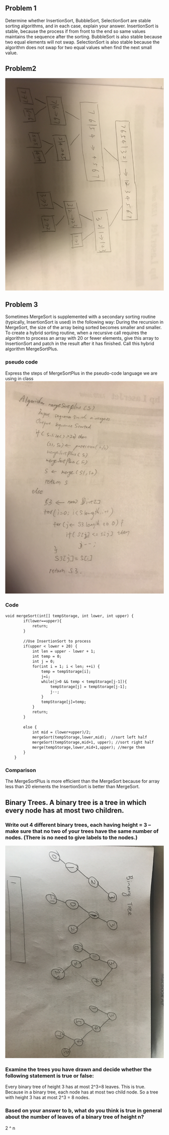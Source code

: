 ## Problem 1
Determine whether InsertionSort, BubbleSort, SelectionSort are stable sorting algorithms, and in each case, explain your answer.
InsertionSort is stable, because the process if from front to the end so same values maintains the sequence after the sorting. BubbleSort is also stable because two equal elements will not swap. SelectionSort is also stable because the algorithm does not swap for two equal values when find the next small value.

## Problem2
 ![Anser of question 2](https://github.com/yuliangjin1985/mum-algorithm/blob/master/assignments/pics/IMG_4204.JPG)
## Problem 3
Sometimes MergeSort is supplemented with a secondary sorting routine (typically, InsertionSort is used) in the following way: During the recursion in MergeSort, the size of the array being sorted becomes smaller and smaller. To create a hybrid sorting routine, when a recursive call requires the algorithm to process an array with 20 or fewer elements, give this array to InsertionSort and patch in the result after it has finished. Call this hybrid algorithm MergeSortPlus.
### pseudo code
Express the steps of MergeSortPlus in the pseudo-code language we are using in class
 ![Anser of question 2](https://github.com/yuliangjin1985/mum-algorithm/blob/master/assignments/pics/IMG_4205.JPG)
### Code
    void mergeSort(int[] tempStorage, int lower, int upper) {
    		if(lower==upper){
    			return;
    		}

    		//Use InsertionSort to process
    		if(upper < lower + 20) {
    			int len = upper - lower + 1;
    			int temp = 0;
    			int j = 0;
    			for(int i = 1; i < len; ++i) {
    				temp = tempStorage[i];
    				j=i;
    				while(j>0 && temp < tempStorage[j-1]){
    					tempStorage[j] = tempStorage[j-1];
    					j--;
    				}
    				tempStorage[j]=temp;
    			}
    			return;
    		}

    		else {
    			int mid = (lower+upper)/2;
    			mergeSort(tempStorage,lower,mid);  //sort left half
    			mergeSort(tempStorage,mid+1, upper); //sort right half
    			merge(tempStorage,lower,mid+1,upper); //merge them
    		}
    	}
### Comparison
The MergeSortPlus is more efficient than the MergeSort because for array less than 20 elements the InsertionSort is better than MergeSort.
## Binary Trees. A binary tree is a tree in which every node has at most two children.
### Write out 4 different binary trees, each having height = 3 – make sure that no two of your trees have the same number of nodes. (There is no need to give labels to the nodes.)
 ![Anser of question 2](https://github.com/yuliangjin1985/mum-algorithm/blob/master/assignments/pics/IMG_4212.JPG)
### Examine the trees you have drawn and decide whether the following statement is true or false:
Every binary tree of height 3 has at most 2^3=8 leaves. This is true. Because in a binary tree, each node has at most two child node. So a tree with height 3 has at most 2^3 = 8 nodes.
### Based on your answer to b, what do you think is true in general about the number of leaves of a binary tree of height n?
2 ^ n

